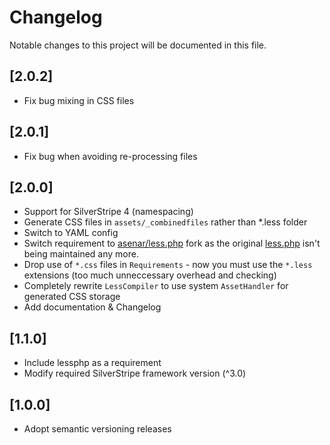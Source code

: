 # Changelog

Notable changes to this project will be documented in this file.

## [2.0.2]
- Fix bug mixing in CSS files

## [2.0.1]
- Fix bug when avoiding re-processing files

## [2.0.0]
- Support for SilverStripe 4 (namespacing)
- Generate CSS files in `assets/_combinedfiles` rather than *.less folder
- Switch to YAML config
- Switch requirement to [asenar/less.php](https://github.com/Asenar/less.php) fork as
the original [less.php](http://lessphp.gpeasy.com/) isn't being maintained any more.
- Drop use of `*.css` files in `Requirements` - now you must use the `*.less` extensions (too much unneccessary overhead and checking)
- Completely rewrite `LessCompiler` to use system `AssetHandler` for generated CSS storage
- Add documentation & Changelog

## [1.1.0]

- Include lessphp as a requirement
- Modify required SilverStripe framework version (^3.0)


## [1.0.0]

- Adopt semantic versioning releases
